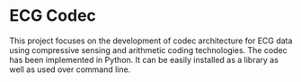 # ECG Codec

This project focuses on the development of codec
architecture for ECG data using compressive sensing
and arithmetic coding technologies.
The codec has been implemented in Python.
It can be easily installed as a library as well as used
over command line.

```{tableofcontents}
```
